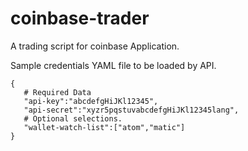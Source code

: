 # coinbase-trader

A trading script for coinbase Application.


Sample credentials YAML file to be loaded by API.

```
{
   # Required Data
   "api-key":"abcdefgHiJKl12345",
   "api-secret":"xyzr5pqstuvabcdefgHiJKl12345lang",
   # Optional selections.
   "wallet-watch-list":["atom","matic"]
}

```
